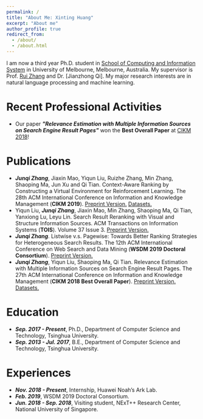 ```yaml
---
permalink: /
title: "About Me: Xinting Huang"
excerpt: "About me"
author_profile: true
redirect_from: 
  - /about/
  - /about.html
---
```


I am now a third year Ph.D. student in [School of Computing and Information System](http://www.cs.tsinghua.edu.cn) in University of Melbourne, Melbourne, Australia. My supervisor is Prof. [Rui Zhang](http://www.thuir.cn/group/~YQLiu/) and Dr. [Jianzhong Qi]. My major research interests are in natural language processing and machine learning.

Recent Professional Activities
======
* Our paper ***"Relevance Estimation with Multiple Information Sources on Search Engine Result Pages"*** won the **Best Overall Paper** at [CIKM 2018](http://www.cikm2018.units.it)!

Publications
======
* ***Junqi Zhang***, Jiaxin Mao, Yiqun Liu, Ruizhe Zhang, Min Zhang, Shaoping Ma, Jun Xu and Qi Tian. Context-Aware Ranking by Constructing a Virtual Environment for Reinforcement Learning. The 28th ACM International Conference on Information and Knowledge Management (**CIKM 2019**). [Preprint Version.](http://www.thuir.cn/group/~YQLiu/publications/CIKM2019-ZhangJunqi.pdf) [Datasets.](http://www.thuir.cn/data-srr/)
* Yiqun Liu, ***Junqi Zhang***, Jiaxin Mao, Min Zhang, Shaoping Ma, Qi Tian, Yanxiong Lu, Leyu Lin. Search Result Reranking with Visual and Structure Information Sources. ACM Transactions on Information Systems (**TOIS**). Volume 37 Issue 3. [Preprint Version.](http://www.thuir.cn/group/~YQLiu/publications/TOIS2019Zhang.pdf)
* ***Junqi Zhang***. Listwise v.s. Pagewise: Towards Better Ranking Strategies for Heterogeneous Search Results. The 12th ACM International Conference on Web Search and Data Mining (**WSDM 2019 Doctoral Consortium**). [Preprint Version.](https://ir-ranker.github.io/files/WSDMDC2019-zhangjunqi.pdf)
* ***Junqi Zhang***, Yiqun Liu, Shaoping Ma, Qi Tian. Relevance Estimation with Multiple Information Sources on Search Engine Result Pages. The 27th ACM International Conference on Information and Knowledge Management (**CIKM 2018 Best Overall Paper**). [Preprint Version.](http://www.thuir.cn/group/~YQLiu/publications/CIKM18Zhang.pdf) [Datasets.](http://www.thuir.cn/data-srr/)

Education
======
* ***Sep. 2017 - Present***, Ph.D., Department of Computer Science and Technology, Tsinghua University.
* ***Sep. 2013 - Jul. 2017***, B.E., Department of Computer Science and Technology, Tsinghua University.

Experiences
======
* ***Nov. 2018 - Present***, Internship, Huawei Noah’s Ark Lab.
* ***Feb. 2019***, WSDM 2019 Doctoral Consortium.
* ***Jun. 2018 - Sep. 2018***, Visiting student, NExT++ Research Center, National University of Singapore.
